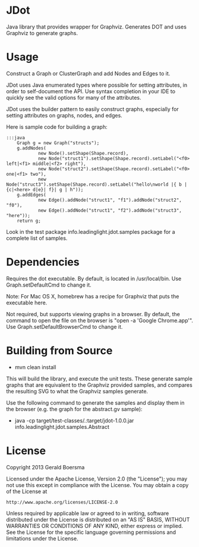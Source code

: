 JDot
====

Java library that provides wrapper for Graphviz. Generates DOT and uses Graphviz to generate graphs.

Usage
=====

Construct a Graph or ClusterGraph and add Nodes and Edges to it.

JDot uses Java enumerated types where possible for setting attributes, in order to self-document
the API. Use syntax completion in your IDE to quickly see the valid options for many of the 
attributes.

JDot uses the builder pattern to easily construct graphs, especially for setting attributes on graphs, nodes, and edges.

Here is sample code for building a graph: 

    :::java
        Graph g = new Graph("structs");
        g.addNodes(
                new Node().setShape(Shape.record),
                new Node("struct1").setShape(Shape.record).setLabel("<f0> left|<f1> middle|<f2> right"),
                new Node("struct2").setShape(Shape.record).setLabel("<f0> one|<f1> two"),
                new Node("struct3").setShape(Shape.record).setLabel("hello\nworld |{ b |{c|<here> d|e}| f}| g | h"));
        g.addEdges(
                new Edge().addNode("struct1", "f1").addNode("struct2", "f0"),
                new Edge().addNode("struct1", "f2").addNode("struct3", "here"));
        return g;

Look in the test package info.leadinglight.jdot.samples package for a complete list of samples.

Dependencies
============

Requires the dot executable. By default, is located in /usr/local/bin. Use Graph.setDefaultCmd to change it.

Note: For Mac OS X, homebrew has a recipe for Graphviz that puts the executable here.

Not required, but supports viewing graphs in a browser. By default, the command to open the file on the browser is "open -a 'Google Chrome.app'". Use Graph.setDefaultBrowserCmd to change it.

Building from Source
====================

- mvn clean install

This will build the library, and execute the unit tests. These generate sample graphs that are equivalent
to the Graphviz provided samples, and compares the resulting SVG to what the Graphviz samples generate.

Use the following command to generate the samples and display them in the browser (e.g. the graph for the abstract.gv sample):

- java -cp target/test-classes/.:target/jdot-1.0.0.jar info.leadinglight.jdot.samples.Abstract

License
=======

Copyright 2013 Gerald Boersma <gerald dot boersma at gmail dot com>

Licensed under the Apache License, Version 2.0 (the "License");
you may not use this except in compliance with the License.
You may obtain a copy of the License at

    http://www.apache.org/licenses/LICENSE-2.0

Unless required by applicable law or agreed to in writing, software
distributed under the License is distributed on an "AS IS" BASIS,
WITHOUT WARRANTIES OR CONDITIONS OF ANY KIND, either express or implied.
See the License for the specific language governing permissions and
limitations under the License.
 
